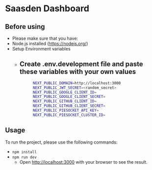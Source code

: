 # Saasden Dashboard

## Before using

- Please make sure that you have:
 - Node.js installed (https://nodejs.org/)
 - Setup Environment variables
   - ## Create .env.development file and paste these variables with your own values
      ```bash
            NEXT_PUBLIC_DOMAIN=http://localhost:3000
            NEXT_PUBLIC_JWT_SECRET=<random_secret>
            NEXT_PUBLIC_GOOGLE_CLIENT_ID=
            NEXT_PUBLIC_GOOGLE_CLIENT_SECRET=
            NEXT_PUBLIC_GITHUB_CLIENT_ID=
            NEXT_PUBLIC_GITHUB_CLIENT_SECRET=
            NEXT_PUBLIC_PIESOCKET_API_KEY=
            NEXT_PUBLIC_PIESOCKET_CLUSTER_ID=
      ```

## Usage

To run the project, please use the following commands:
 - `npm install`
 - `npm run dev`
    - Open [http://localhost:3000](http://localhost:3000) with your browser to see the result.
